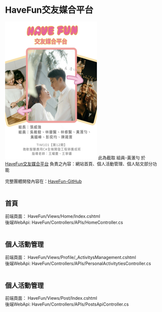 # HaveFun交友媒合平台
<img src="https://github.com/ANATANI/HaveFunWebsite/blob/main/IMG_0134.jpg" height="450px" width="300px">
此為截取 組員-黃滙勻 於<a href="https://havefun.azurewebsites.net/">HaveFun交友媒合平台</a> 負責之內容：網站首頁、個人活動管理、個人貼文部分功能<br><br>
完整團體開發內容在：<a href="https://github.com/Turner-Chang/HaveFun.git">HaveFun-GitHub</a><br><br>

<h2>首頁</h2>
前端頁面： HaveFun/Views/Home/Index.cshtml<br>
後端WebApi: HaveFun/Controllers/APIs/HomeController.cs<br><br>

<h2>個人活動管理</h2>
前端頁面： HaveFun/Views/Profile/_ActivitysManagement.cshtml<br>
後端WebApi: HaveFun/Controllers/APIs/PersonalActivitytiesController.cs<br><br>

<h2>個人活動管理</h2>
前端頁面： HaveFun/Views/Post/Index.cshtml<br>
後端WebApi: HaveFun/Controllers/APIs/PostsApiController.cs<br><br>

